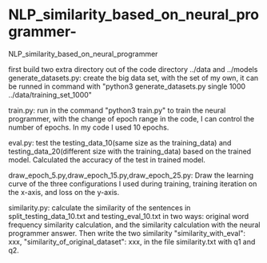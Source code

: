 # NLP_similarity_based_on_neural_programmer-
NLP_similarity_based_on_neural_programmer  

first build two extra directory out of the code directory ../data and ../models
generate_datasets.py: create the big data set, with the set of my own, it can be runned in command with "python3 generate_datasets.py single 1000 ../data/training_set_1000"

train.py: run in the command "python3 train.py" to train the neural programmer, with the change of epoch range in the code, I can control the number of epochs.
In my code I used 10 epochs.

eval.py: test the testing_data_10(same size as the training_data) and testing_data_20(different size with the training_data) based on the trained model. Calculated the accuracy of the test in trained model.

draw_epoch_5.py,draw_epoch_15.py,draw_epoch_25.py: Draw the learning curve  of the three configurations I used during training, training iteration on the x-axis, and loss on the y-axis.

similarity.py: calculate the similarity of the sentences in split_testing_data_10.txt and testing_eval_10.txt in two ways: original word frequency similarity calculation, and the similarity calculation with the neural programmer answer.
Then write the two similarity "similarity_with_eval": xxx, "similarity_of_original_dataset": xxx, in the file similarity.txt with q1 and q2.
